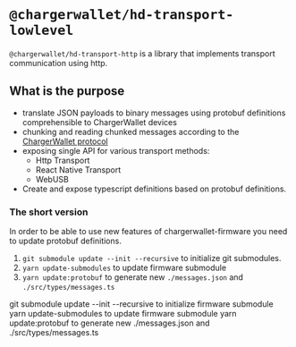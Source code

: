 # `@chargerwallet/hd-transport-lowlevel`

`@chargerwallet/hd-transport-http` is a library that implements transport communication using http.

## What is the purpose

- translate JSON payloads to binary messages using protobuf definitions comprehensible to ChargerWallet devices
- chunking and reading chunked messages according to the [ChargerWallet protocol](./protocol.md)
- exposing single API for various transport methods:
  - Http Transport
  - React Native Transport
  - WebUSB
- Create and expose typescript definitions based on protobuf definitions.

### The short version

In order to be able to use new features of chargerwallet-firmware you need to update protobuf definitions.

1. `git submodule update --init --recursive` to initialize git submodules.
1. `yarn update-submodules` to update firmware submodule
1. `yarn update:protobuf` to generate new `./messages.json` and `./src/types/messages.ts`

git submodule update --init --recursive to initialize firmware submodule
yarn update-submodules to update firmware submodule
yarn update:protobuf to generate new ./messages.json and ./src/types/messages.ts
